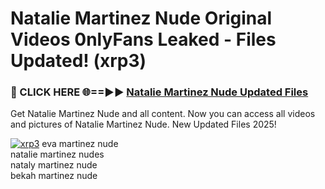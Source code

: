 # Natalie Martinez Nude Original Videos 0nlyFans Leaked - Files Updated! (xrp3)

<h3>🔴 CLICK HERE 🌐==►► <a href="https://tinyurl.com/5h6xmrr3" rel="nofollow">Natalie Martinez Nude Updated Files</a></h3>

Get Natalie Martinez Nude and all content. Now you can access all videos and pictures of Natalie Martinez Nude. New Updated Files 2025!

[![xrp3](https://i.imgur.com/KVD873Z.gif)](https://tinyurl.com/5h6xmrr3)
eva martinez nude<br>
natalie martinez nudes<br>
nataly martinez nude<br>
bekah martinez nude